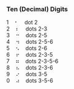 ### Ten (Decimal) Digits

1&nbsp;&nbsp;&nbsp;&nbsp;&#x2802;&nbsp;&nbsp;&nbsp;&nbsp;dot 2  
2&nbsp;&nbsp;&nbsp;&nbsp;&#x2806;&nbsp;&nbsp;&nbsp;&nbsp;dots 2-3  
3&nbsp;&nbsp;&nbsp;&nbsp;&#x2812;&nbsp;&nbsp;&nbsp;&nbsp;dots 2-5  
4&nbsp;&nbsp;&nbsp;&nbsp;&#x2832;&nbsp;&nbsp;&nbsp;&nbsp;dots 2-5-6  
5&nbsp;&nbsp;&nbsp;&nbsp;&#x2822;&nbsp;&nbsp;&nbsp;&nbsp;dots 2-6  
6&nbsp;&nbsp;&nbsp;&nbsp;&#x2816;&nbsp;&nbsp;&nbsp;&nbsp;dots 2-3-5  
7&nbsp;&nbsp;&nbsp;&nbsp;&#x2836;&nbsp;&nbsp;&nbsp;&nbsp;dots 2-3-5-6  
8&nbsp;&nbsp;&nbsp;&nbsp;&#x2826;&nbsp;&nbsp;&nbsp;&nbsp;dots 2-3-6  
9&nbsp;&nbsp;&nbsp;&nbsp;&#x2814;&nbsp;&nbsp;&nbsp;&nbsp;dots 3-5  
0&nbsp;&nbsp;&nbsp;&nbsp;&#x2834;&nbsp;&nbsp;&nbsp;&nbsp;dots 3-5-6  
